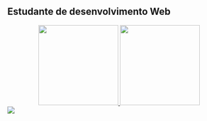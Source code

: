 ## Estudante de desenvolvimento Web 
<div align="center">
  <a href="https://github.com/VitoDiniz">
  <img height="180em" src="https://github-readme-stats.vercel.app/api?username=VitoDiniz&show_icons=true&theme=gotham&include_all_commits=true&count_private=true"/>
  <img height="180em" src="https://github-readme-stats.vercel.app/api/top-langs/?username=VitoDiniz&layout=compact&langs_count=7&theme=gotham"/>
</div>

<div>
  <a href="https://www.linkedin.com/in/victor-santos-diniz-b1161a24b/" target="_blank"><img src="https://img.shields.io/badge/-LinkedIn-%230077B5?style=for-the-badge&logo=linkedin&logoColor=white" target="_blank"></a> 
</div>
